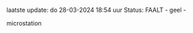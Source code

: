 laatste update: 
do 28-03-2024 18:54   uur 
Status: FAALT - geel - 
<div class="service Y">microstation</div>
